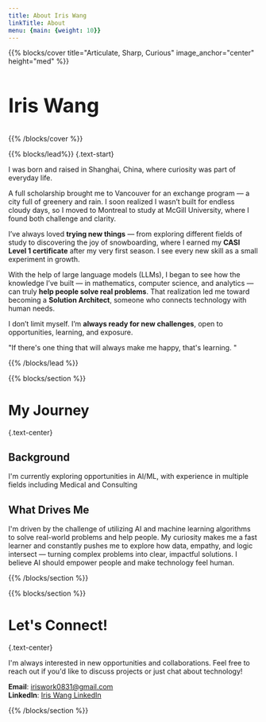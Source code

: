 ```yaml
---
title: About Iris Wang
linkTitle: About
menu: {main: {weight: 10}}
---
```


{{% blocks/cover
    title="Articulate, Sharp, Curious"
    image_anchor="center"
    height="med"
%}}


<h2 class="mt-5" style="font-size: 2.5rem; font-weight: bold;">Iris Wang</h2>

{{% /blocks/cover %}}


{{% blocks/lead%}}
{.text-start}
<div class="text-start">
I was born and raised in Shanghai, China, where curiosity was part of everyday life.  <br>

A full scholarship brought me to Vancouver for an exchange program — a city full of greenery and rain. I soon realized I wasn’t built for endless cloudy days, so I moved to Montreal to study at McGill University, where I found both challenge and clarity.    <br>


I’ve always loved **trying new things** — from exploring different fields of study to discovering the joy of snowboarding, where I earned my **CASI Level 1 certificate** after my very first season. I see every new skill as a small experiment in growth.    <br>


With the help of large language models (LLMs), I began to see how the knowledge I’ve built — in mathematics, computer science, and analytics — can truly **help people solve real problems**. That realization led me toward becoming a **Solution Architect**, someone who connects technology with human needs.    <br>


I don’t limit myself. I’m **always ready for new challenges**, open to opportunities, learning, and exposure.  <br>

"If there's one thing that will always make me happy, that's learning. "
</div>

{{% /blocks/lead %}}

{{% blocks/section %}}

# My Journey
{.text-center}

## Background
I'm currently exploring opportunities in AI/ML, with experience in multiple fields including Medical and Consulting 

## What Drives Me
I'm driven by the challenge of utilizing AI and machine learning algorithms to solve real-world problems and help people. My curiosity makes me a fast learner and constantly pushes me to explore how data, empathy, and logic intersect — turning complex problems into clear, impactful solutions. I believe AI should empower people and make technology feel human.

{{% /blocks/section %}}

{{% blocks/section %}}

# Let's Connect!
{.text-center}

I'm always interested in new opportunities and collaborations. 
Feel free to reach out if you'd like to discuss projects or just chat about technology!

**Email**: iriswork0831@gmail.com  
**LinkedIn**: [Iris Wang LinkedIn](https://www.linkedin.com/in/iris-yiwei-wang/)

{{% /blocks/section %}}